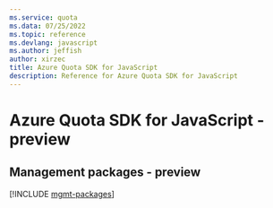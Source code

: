 ```yaml
---
ms.service: quota
ms.data: 07/25/2022
ms.topic: reference
ms.devlang: javascript
ms.author: jeffish
author: xirzec
title: Azure Quota SDK for JavaScript
description: Reference for Azure Quota SDK for JavaScript
---
```

# Azure Quota SDK for JavaScript - preview

## Management packages - preview
[!INCLUDE [mgmt-packages](quota-mgmt-index.md)]